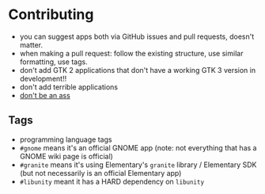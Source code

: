 # Contributing

- you can suggest apps both via GitHub issues and pull requests, doesn't matter.
- when making a pull request: follow the existing structure, use similar formatting, use tags.
- don't add GTK 2 applications that don't have a working GTK 3 version in development!!
- don't add terrible applications
- [don't be an ass](https://www.contributor-covenant.org/version/1/4/code-of-conduct.html)

## Tags

- programming language tags
- `#gnome` means it's an official GNOME app (note: not everything that has a GNOME wiki page is official)
- `#granite` means it's using Elementary's `granite` library / Elementary SDK (but not necessarily is an official Elementary app)
- `#libunity` meant it has a HARD dependency on `libunity`
